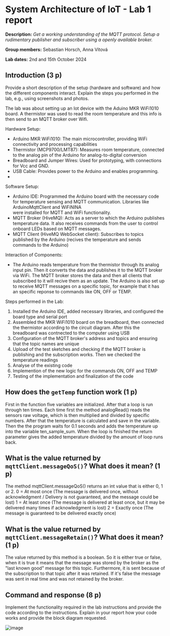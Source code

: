 # System Architecture of IoT - Lab 1 report

**Description:** _Get a working understanding of the MQTT protocol. Setup a rudimentary publisher and subscriber using a openly available broker._

**Group members:** Sebastian Horsch, Anna Vítová

**Lab dates:** 2nd and 15th October 2024

## Introduction (3 p)

Provide a short description of the setup (hardware and software) and how the different components interact. Explain the steps you performed in the lab, e.g., using screenshots and photos.

The lab was about setting up an Iot device with the Aduino MKR WiFi1010 board. A thermistor was used to read the room temperature and this info is then send to an MQTT broker over Wifi. 

Hardware Setup:
- Arduino MKR WiFi1010: The main microcontroller, providing WiFi connectivity and processing capabilities
- Thermistor (MCP9700/LMT87): Measures room temperature, connected to the analog pin of the Arduino for analog-to-digital conversion
- Breadboard and Jumper Wires: Used for prototyping, with connections for Vcc and GND.
- USB Cable: Provides power to the Arduino and enables programming.
- 
Software Setup:
- Arduino IDE: Programmed the Arduino board with the necessary code for temperature sensing and MQTT communication. Libraries like ArduinoMqttClient and WiFiNINA   
               were installed for MQTT and WiFi functionality.
- MQTT Broker (HiveMQ): Acts as a server to which the Arduino publishes temperature data. It also receives commands from the user to control onboard LEDs based on 
MQTT messages.
- MQTT Client (HiveMQ WebSocket client): Subscribes to topics published by the Arduino (recives the temperature and sends commands to the Arduino)

Interaction of Components:

- The Arduino reads temperature from the thermistor through its analog input pin. Then it converts the data and publishes it to the MQTT broker via WiFi. The MQTT broker stores the data and then all clients that subscribed to it will recive them as an update. The Arduino is also set up to receive MQTT messages on a specific topic, for example that it has an specific reponse to commands like ON, OFF or TEMP.

Steps performed in the Lab: 

1. Installed the Arduino IDE, added necessary libraries, and configured the board type and serial port
2. Assembled the MKR WiFi1010 board on the breadboard, then connected the thermistor according to the circuit diagram. After this the breadboard was contnected to the computer using USB
3. Configuration of the MQTT broker's address and topics and ensuring that the topic names are unique
4. Upload of the test sketches and checking if the MQTT broker is publishing and the subscription works. Then we checked the temperature readings
5. Analyse of the existing code
6. Implemention of the new logic for the commands ON, OFF and TEMP
7. Testing of the implementation and finalization of the code 

## How does the `getTemp` function work (1 p)
First in the function five variables are initialized. After that a loop is run through ten times. Each time first the method analogRead() reads the sensors raw voltage, which is then multiplied and divided by specific numbers. After that the temperature is calculated and save in the variable. Then the the program waits for 0.1 seconds and adds the temperature up into the variable ten_sample_sum. When the loop is finished the return parameter gives the added temperature divided by the amount of loop runs back.  

## What is the value returned by `mqttClient.messageQoS()`? What does it mean? (1 p)
The method mqttClient.messageQoS() returns an int value that is either 0, 1 or 2. 
0 = At most once (The message is delivered once, without acknowledgment / Delivery is not guaranteed, and the message could be lost)
1 = At least once (The message is delivered at least once, but it may be delivered many times if acknowledgment is lost)
2 = Exactly once (The message is guaranteed to be delivered exactly once)

## What is the value returned by `mqttClient.messageRetain()`? What does it mean? (1 p)
The value returned by this method is a boolean. So it is either true or false, when it is true it means that the message was stored by the broker as the "last known good" message for this topic. Furthermore, it is sent because of the subscription to that topic after it was retained. If it's false the message was sent in real time and was not retained by the broker.

## Command and response (8 p)

Implement the functionality required in the lab instructions and provide the code according to the instructions. Explain in your report how your code works and provide the block diagram requested.

![image](https://github.com/user-attachments/assets/edf2cb5e-2d16-4df1-a709-5b14dfe22770)


